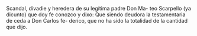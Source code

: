 Scandal, divadie y heredera de su legítima padre Don Ma-
teo Scarpello (ya dicunto) que doy fe conozco y dixo: Que
siendo deudora la testamentaria de ceda a Don Carlos fe-
derico, que no ha sido la totalidad de la cantidad que
dijo.